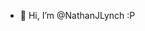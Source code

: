 - 👋 Hi, I’m @NathanJLynch :P

<!---
NathanJLynch/NathanJLynch is a ✨ special ✨ repository because its `README.md` (this file) appears on your GitHub profile.
You can click the Preview link to take a look at your changes.
--->

